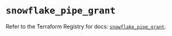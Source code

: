 # `snowflake_pipe_grant`

Refer to the Terraform Registry for docs: [`snowflake_pipe_grant`](https://registry.terraform.io/providers/snowflake-labs/snowflake/0.92.0/docs/resources/pipe_grant).
